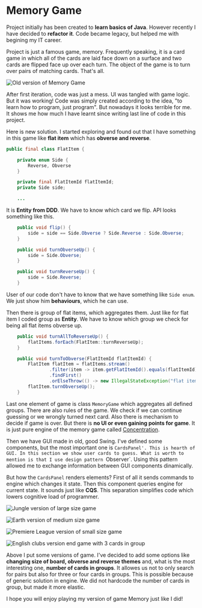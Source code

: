 Memory Game
==========

Project initially has been created to **learn basics of Java**. However recently I have decided to **refactor it**. Code became legacy, but helped me with begining my IT career.

Project is just a famous game, memory. Frequently speaking, it is a card game in which all of the cards are laid face down on a surface and two cards are flipped face up over each turn. The object of the game is to turn over pairs of matching cards. That's all.

![Old version of Memory Game](/doc/old_memory.png)

After first iteration, code was just a mess. UI was tangled with game logic. But it was working! Code was simply created according to the idea, "to learn how to program, just program". But nowadays it looks terrible for me. It shows me how much I have learnt since writing last line of code in this project.

Here is new solution. I started exploring and found out that I have something in this game like **flat item** which has **obverse and reverse**.

```java
public final class FlatItem {

    private enum Side {
        Reverse, Obverse
    }

    private final FlatItemId flatItemId;
    private Side side;

    ...

```

It is **Entity from DDD**. We have to know which card we flip. API looks something like this.

```java
    public void flip() {
        side = side == Side.Obverse ? Side.Reverse : Side.Obverse;
    }

    public void turnObverseUp() {
        side = Side.Obverse;
    }

    public void turnReverseUp() {
        side = Side.Reverse;
    }
```

User of our code don't have to know that we have something like `Side enum`. We just show him **behaviours**, which he can use.

Then there is group of flat items, which aggregates them. Just like for flat item I coded group as **Entity**. We have to know which group we check for being all flat items obverse up.

```java
    public void turnAllToReverseUp() {
        flatItems.forEach(FlatItem::turnReverseUp);
    }

    public void turnToObverse(FlatItemId flatItemId) {
        FlatItem flatItem = flatItems.stream()
                .filter(item -> item.getFlatItemId().equals(flatItemId))
                .findFirst()
                .orElseThrow(() -> new IllegalStateException("flat item " + flatItemId + " does not belong to group"));
        flatItem.turnObverseUp();
    }
```

Last one element of game is class `MemoryGame` which aggregates all defined groups. There are also rules of the game. We check if we can continue guessing or we wrongly turned next card. Also there is mechanism to decide if game is over. But there is **no UI or even gaining points for game**. It is just pure engine of the memory game called [Concentration](https://en.wikipedia.org/wiki/Concentration_\(card_game\)).

Then we have GUI made in old, good Swing. I've defined some components, but the most important one is `CardsPanel'. This is hearth of GUI. In this section we show user cards to guess. What is worth to mention is that I use design pattern `Observer`. Using this pattern allowed me to exchange information between GUI components dinamically.

But how the `CardsPanel` renders elements? First of all it sends commands to engine which changes it state. Then this component queries engine for current state. It sounds just like **CQS**. This separation simplifies code which lowers cognitive load of programmer.

![Jungle version of large size game](/doc/new_memory_1.png)

![Earth version of medium size game](/doc/new_memory_2.png)

![Premiere League version of small size game](/doc/new_memory_3.png)

![English clubs version end game with 3 cards in group](/doc/new_memory_4.png)

Above I put some versions of game. I've decided to add some options like **changing size of board, obverse and reverse themes** and, what is the most interesting one, **number of cards in groups**. It allowes us not to only search for pairs but also for three or four cards in groups. This is possible because of generic solution in engine. We did not hardcode the number of cards in group, but made it more elastic.

I hope you will enjoy playing my version of game Memory just like I did!
